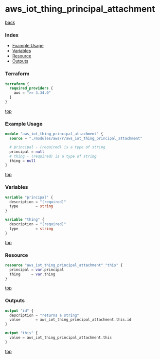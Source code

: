 # aws_iot_thing_principal_attachment

[back](../aws.md)

### Index

- [Example Usage](#example-usage)
- [Variables](#variables)
- [Resource](#resource)
- [Outputs](#outputs)

### Terraform

```terraform
terraform {
  required_providers {
    aws = ">= 3.34.0"
  }
}
```

[top](#index)

### Example Usage

```terraform
module "aws_iot_thing_principal_attachment" {
  source = "./modules/aws/r/aws_iot_thing_principal_attachment"

  # principal - (required) is a type of string
  principal = null
  # thing - (required) is a type of string
  thing = null
}
```

[top](#index)

### Variables

```terraform
variable "principal" {
  description = "(required)"
  type        = string
}

variable "thing" {
  description = "(required)"
  type        = string
}
```

[top](#index)

### Resource

```terraform
resource "aws_iot_thing_principal_attachment" "this" {
  principal = var.principal
  thing     = var.thing
}
```

[top](#index)

### Outputs

```terraform
output "id" {
  description = "returns a string"
  value       = aws_iot_thing_principal_attachment.this.id
}

output "this" {
  value = aws_iot_thing_principal_attachment.this
}
```

[top](#index)